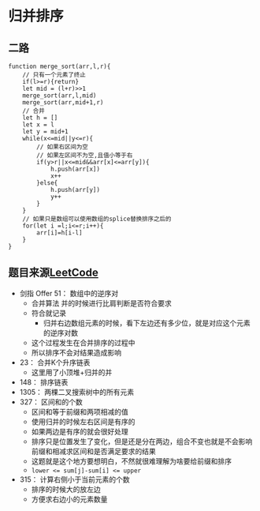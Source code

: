 # 归并排序
## 二路
```
function merge_sort(arr,l,r){
    // 只有一个元素了终止
    if(l>=r){return}
    let mid = (l+r)>>1
    merge_sort(arr,l,mid)
    merge_sort(arr,mid+1,r)
    // 合并
    let h = []
    let x = l
    let y = mid+1
    while(x<=mid||y<=r){
        // 如果右区间为空
        // 如果左区间不为空,且值小等于右
        if(y>r||x<=mid&&arr[x]<=arr[y]){
            h.push(arr[x])
            x++
        }else{
            h.push(arr[y])
            y++
        }
    }
    // 如果只是数组可以使用数组的splice替换排序之后的
    for(let i =l;i<=r;i++){
        arr[i]=h[i-l]
    }
}
```
  
## 题目来源[LeetCode](https://leetcode-cn.com/)
- 剑指 Offer 51： 数组中的逆序对
  - 合并算法 并的时候进行比肩判断是否符合要求
  - 符合就记录
    - 归并右边数组元素的时候，看下左边还有多少位，就是对应这个元素的逆序对数
  - 这个过程发生在合并排序的过程中
  - 所以排序不会对结果造成影响
- 23： 合并K个升序链表
  - 这里用了小顶堆+归并的并
- 148： 排序链表
- 1305： 两棵二叉搜索树中的所有元素
- 327： 区间和的个数
  - 区间和等于前缀和两项相减的值
  - 使用归并的时候左右区间是有序的
  - 如果两边是有序的就会很好处理
  - 排序只是位置发生了变化，但是还是分在两边，组合不变也就是不会影响前缀和相减求区间和是否满足要求的结果
  - 这题就是这个地方要想明白，不然就很难理解为啥要给前缀和排序
  - ``lower <= sum[j]-sum[i] <= upper``
- 315： 计算右侧小于当前元素的个数
  - 排序的时候大的放左边
  - 方便求右边小的元素数量